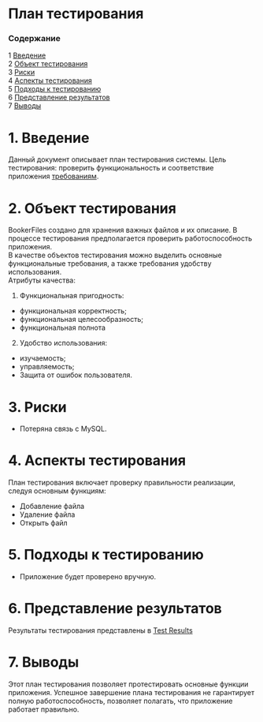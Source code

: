 ﻿# План тестирования
 
### Cодержание
1 [Введение](#1)<br>
2 [Объект тестирования](#2)<br>
3 [Риски](#3)<br>
4 [Аспекты тестирования](#4)<br>
5 [Подходы к тестированию ](#5)<br>
6 [Представление результатов](#6)<br>
7 [Выводы](#7)<br>

 # 1\. Введение <a name = "1"></a>
Данный документ описывает план тестирования системы. Цель тестирования: проверить функциональность и соответствие приложения [требованиям](https://github.com/catherine-yarosh-650501/BookerFiles/blob/master/Docs/Requirements.md).

<a name="object/">

# 2\. Объект тестирования <a name = "2"></a>
BookerFiles создано для хранения важных файлов и их описание. В процессе тестирования предполагается проверить работоспособность приложения.  
В качестве объектов тестирования можно выделить основные функциональные требования, а также требования удобству использования.  
Атрибуты качества:

1.  Функциональная пригодность:

-   функциональная корректность;
-   функциональная целесообразность;
-   функциональная полнота

2.  Удобство использования:

-   изучаемость;
-   управляемость;
-  Защита от ошибок пользователя.

<a name="risk/">

# 3\. Риски <a name = "3"></a>

- Потеряна связь с MySQL.

<a name="aspect/">

# 4\. Аспекты тестирования <a name = "4"></a>

План тестирования включает проверку правильности реализации, следуя основным функциям:

-  Добавление файла
- Удаление файла
- Открыть файл

<a name="podhod/">

# 5\. Подходы к тестированию <a name = "5"></a>


- Приложение будет проверено вручную.

<a name="pred/">

# 6\. Представление результатов <a name = "6"></a>

Результаты тестирования представлены в [Test Results](https://github.com/catherine-yarosh-650501/BookerFiles/blob/master/Docs/Test%20Results.md)

# 7\. Выводы <a name = "7"></a>

Этот план тестирования позволяет протестировать основные функции приложения. Успешное завершение плана тестирования не гарантирует полную работоспособность, позволяет полагать, что приложение работает правильно.
